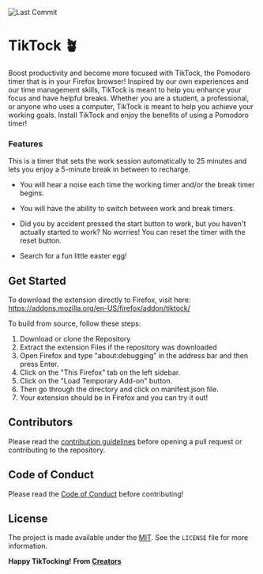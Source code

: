![Last Commit](https://img.shields.io/badge/last_commit-February-orange)

# TikTock 🪴
Boost productivity and become  more focused with TikTock, the Pomodoro timer that is in your Firefox browser! Inspired by our own experiences and our time management skills, TikTock is meant to help you enhance your focus and have helpful breaks. Whether you are a student, a professional, or anyone who uses a computer, TikTock is meant to help you achieve your working goals. Install TikTock and enjoy the benefits of using a Pomodoro timer! 

### Features
This is a timer that sets the work session automatically to 25 minutes and lets you enjoy a 5-minute break in between to recharge. 

- You will hear a noise each time the working timer and/or the break timer begins.

- You will have the ability to switch between work and break timers. 

- Did you by accident pressed the start button to work, but you haven't actually started to work? No worries! You can reset the timer with the reset button. 

- Search for a fun little easter egg! 

## Get Started
To download the extension directly to Firefox, visit here: https://addons.mozilla.org/en-US/firefox/addon/tiktock/

To build from source, follow these steps:
1. Download or clone the Repository
2. Extract the extension Files if the repository was downloaded
3. Open Firefox and type "about:debugging" in the address bar and then press Enter. 
4. Click on the "This Firefox" tab on the left sidebar. 
5. Click on the "Load Temporary Add-on" button.
6. Then go through the directory and click on manifest.json file. 
7. Your extension should be in Firefox and you can try it out! 

## Contributors 
Please read the [contribution guidelines](CONTRIBUTING.md) before opening a pull request or contributing to the repository.

## Code of Conduct
Please read the [Code of Conduct](CODE-OF-CONDUCT.md) before contributing! 

## License
The project is made available under the [MIT](LICENSE). See the `LICENSE` file for more information. 

**Happy TikTocking!**
**From [Creators](AUTHORS.md)**
